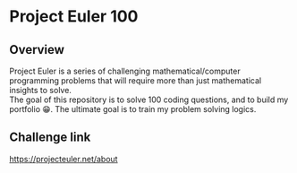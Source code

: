 # Project Euler 100

## Overview
Project Euler is a series of challenging mathematical/computer programming problems that will require more than just mathematical insights to solve.\
The goal of this repository is to solve 100 coding questions, and to build my portfolio 😁. The ultimate goal is to train my problem solving logics.

## Challenge link
https://projecteuler.net/about
